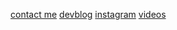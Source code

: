 [contact me](https://t.me/poddon007)
[devblog](https://t.me/poddon007)
[instagram](https://instagram.com/poddon007)
[videos](https://www.youtube.com/channel/UCVINw4fq8FZlnthWZpzTbQg)
